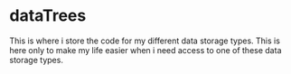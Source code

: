 # dataTrees
This is where i store the code for my different data storage types. This is here only to make my life easier when i need access to one of these data storage types.
